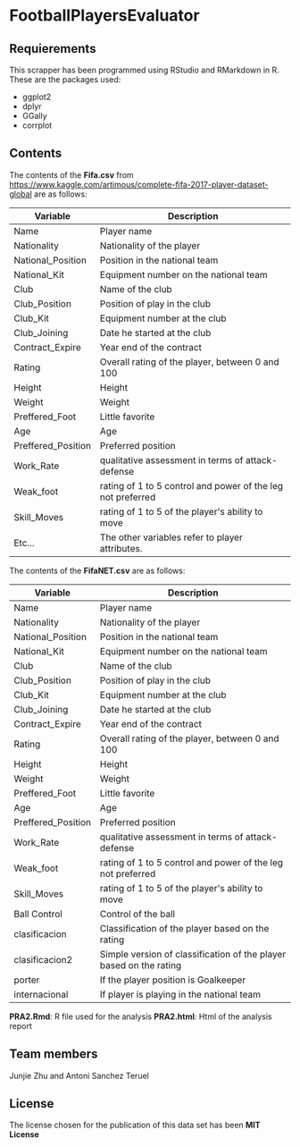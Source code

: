 # FootballPlayersEvaluator

## Requierements
This scrapper has been programmed using RStudio and RMarkdown in R. These are the packages used:  
* ggplot2
* dplyr
* GGally
* corrplot


## Contents 
The contents of the **Fifa.csv** from https://www.kaggle.com/artimous/complete-fifa-2017-player-dataset-global are as follows:

Variable | Description
------------------ | -------------------
Name | Player name
Nationality | Nationality of the player
National_Position | Position in the national team
National_Kit | Equipment number on the national team
Club | Name of the club
Club_Position | Position of play in the club
Club_Kit | Equipment number at the club
Club_Joining | Date he started at the club
Contract_Expire | Year end of the contract
Rating | Overall rating of the player, between 0 and 100
Height | Height
Weight | Weight
Preffered_Foot | Little favorite
Age | Age
Preffered_Position | Preferred position
Work_Rate | qualitative assessment in terms of attack-defense
Weak_foot | rating of 1 to 5 control and power of the leg not preferred
Skill_Moves | rating of 1 to 5 of the player's ability to move
Etc... | The other variables refer to player attributes.
  
  
The contents of the **FifaNET.csv** are as follows:

Variable | Description
------------------ | -------------------
Name | Player name
Nationality | Nationality of the player
National_Position | Position in the national team
National_Kit | Equipment number on the national team
Club | Name of the club
Club_Position | Position of play in the club
Club_Kit | Equipment number at the club
Club_Joining | Date he started at the club
Contract_Expire | Year end of the contract
Rating | Overall rating of the player, between 0 and 100
Height | Height
Weight | Weight
Preffered_Foot | Little favorite
Age | Age
Preffered_Position | Preferred position
Work_Rate | qualitative assessment in terms of attack-defense
Weak_foot | rating of 1 to 5 control and power of the leg not preferred
Skill_Moves | rating of 1 to 5 of the player's ability to move
Ball Control | Control of the ball
clasificacion | Classification of the player based on the rating
clasificacion2 | Simple version of classification of the player based on the rating
porter | If the player position is Goalkeeper
internacional | If player is playing in the national team

**PRA2.Rmd**: R file used for the analysis
**PRA2.html**: Html of the analysis report

## Team members
Junjie Zhu and Antoni Sanchez Teruel

## License
The license chosen for the publication of this data set has been **MIT License**
